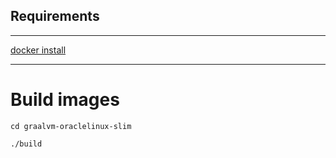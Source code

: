 ## Requirements

---

[docker install ](https://www.docker.com/products/docker-desktop)

---

# Build images

```shell script
cd graalvm-oraclelinux-slim
```

```shell script
./build
```